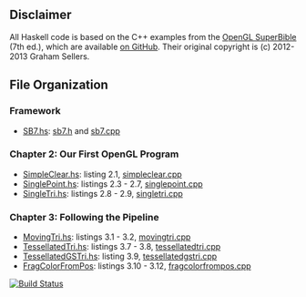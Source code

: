 ## Disclaimer

All Haskell code is based on the C++ examples from the [OpenGL SuperBible](http://www.openglsuperbible.com/) (7th ed.), which are available [on GitHub](https://github.com/openglsuperbible/sb7code). Their original copyright is (c) 2012-2013 Graham Sellers.

## File Organization

### Framework

* [SB7.hs](src/SB7/SB7.hs): [sb7.h](https://github.com/openglsuperbible/sb7code/blob/master/include/sb7.h) and [sb7.cpp](https://github.com/openglsuperbible/sb7code/blob/master/src/sb7/sb7.cpp)

### Chapter 2: Our First OpenGL Program

* [SimpleClear.hs](src/SimpleClear/SimpleClear.hs): listing 2.1, [simpleclear.cpp](https://github.com/openglsuperbible/sb7code/blob/master/src/simpleclear/simpleclear.cpp)
* [SinglePoint.hs](src/SinglePoint/SinglePoint.hs): listings 2.3 - 2.7, [singlepoint.cpp](https://github.com/openglsuperbible/sb7code/blob/master/src/singlepoint/singlepoint.cpp)
* [SingleTri.hs](src/SingleTri/SingleTri.hs): listings 2.8 - 2.9, [singletri.cpp](https://github.com/openglsuperbible/sb7code/blob/master/src/singletri/singletri.cpp)

### Chapter 3: Following the Pipeline

* [MovingTri.hs](src/MovingTri/MovingTri.hs): listings 3.1 - 3.2, [movingtri.cpp](https://github.com/openglsuperbible/sb7code/blob/master/src/movingtri/movingtri.cpp)
* [TessellatedTri.hs](src/TessellatedTri/TessellatedTri.hs): listings 3.7 - 3.8, [tessellatedtri.cpp](https://github.com/openglsuperbible/sb7code/blob/master/src/tessellatedtri/tessellatedtri.cpp)
* [TessellatedGSTri.hs](src/TessellatedGSTri/TessellatedGSTri.hs): listing 3.9, [tessellatedgstri.cpp](https://github.com/openglsuperbible/sb7code/blob/master/src/tessellatedgstri/tessellatedgstri.cpp)
* [FragColorFromPos](src/FragColorFromPos/FragColorFromPos.hs): listings 3.10 - 3.12, [fragcolorfrompos.cpp](https://github.com/openglsuperbible/sb7code/blob/master/src/fragcolorfrompos/fragcolorfrompos.cpp)

[![Build Status](https://travis-ci.org/svenpanne/HSuperBible7.png)](https://travis-ci.org/svenpanne/HSuperBible7)
